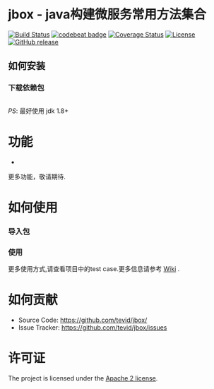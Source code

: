 # jbox - java构建微服务常用方法集合

[![Build Status](https://www.travis-ci.org/tevid/jbox.svg?branch=master)](https://www.travis-ci.org/tevid/jbox)
[![codebeat badge](https://codebeat.co/badges/304c9a4e-b815-495e-aebf-4a12d5e66c80)](https://codebeat.co/projects/github-com-tevid-jbox-master)
[![Coverage Status](https://coveralls.io/repos/github/tevid/jbox/badge.svg?branch=master)](https://coveralls.io/github/tevid/jbox?branch=master)
[![License](https://img.shields.io/badge/License-Apache%202.0-blue.svg)](https://opensource.org/licenses/Apache-2.0)
[![GitHub release](https://img.shields.io/github/release/tevid/jbox.svg)](https://github.com/tevid/jbox/releases)


如何安装
------------

### 下载依赖包

``` shell
```

*PS*: 最好使用 jdk 1.8+

# 功能
*

更多功能，敬请期待.

# 如何使用

### 导入包


### 使用


更多使用方式,请查看项目中的test case.更多信息请参考 [Wiki](https://github.com/tevid/jbox/wiki) .

# 如何贡献
  * Source Code: https://github.com/tevid/jbox/
  * Issue Tracker: https://github.com/tevid/jbox/issues

# 许可证
The project is licensed under the [Apache 2 license](https://github.com/tevid/jbox/blob/master/LICENSE).
